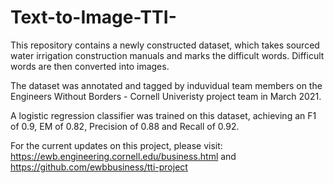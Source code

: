 # Text-to-Image-TTI-

This repository contains a newly constructed dataset, which takes sourced water irrigation construction manuals and marks the difficult words. Difficult words are then converted into images.

The dataset was annotated and tagged by induvidual team members on the Engineers Without Borders - Cornell Univeristy project team in March 2021. 

A logistic regression classifier was trained on this dataset, achieving an F1 of 0.9, EM of 0.82, Precision of 0.88 and Recall of 0.92.

For the current updates on this project, please visit: https://ewb.engineering.cornell.edu/business.html and https://github.com/ewbbusiness/tti-project



